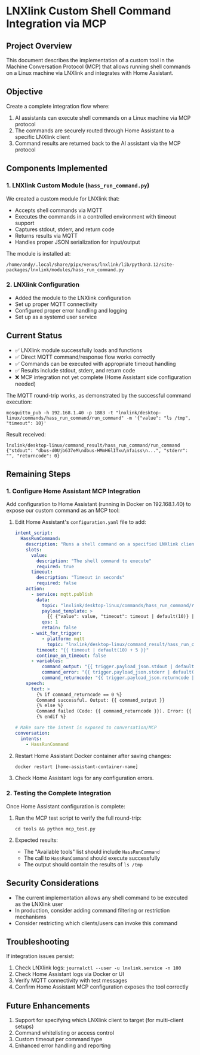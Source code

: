 # LNXlink Custom Shell Command Integration via MCP

## Project Overview

This document describes the implementation of a custom tool in the Machine Conversation Protocol (MCP) that allows running shell commands on a Linux machine via LNXlink and integrates with Home Assistant.

## Objective

Create a complete integration flow where:
1. AI assistants can execute shell commands on a Linux machine via MCP protocol
2. The commands are securely routed through Home Assistant to a specific LNXlink client
3. Command results are returned back to the AI assistant via the MCP protocol

## Components Implemented

### 1. LNXlink Custom Module (`hass_run_command.py`)
We created a custom module for LNXlink that:
- Accepts shell commands via MQTT
- Executes the commands in a controlled environment with timeout support
- Captures stdout, stderr, and return code
- Returns results via MQTT
- Handles proper JSON serialization for input/output

The module is installed at:
```
/home/andy/.local/share/pipx/venvs/lnxlink/lib/python3.12/site-packages/lnxlink/modules/hass_run_command.py
```

### 2. LNXlink Configuration
- Added the module to the LNXlink configuration
- Set up proper MQTT connectivity 
- Configured proper error handling and logging
- Set up as a systemd user service

## Current Status

- ✅ LNXlink module successfully loads and functions
- ✅ Direct MQTT command/response flow works correctly
- ✅ Commands can be executed with appropriate timeout handling
- ✅ Results include stdout, stderr, and return code
- ❌ MCP integration not yet complete (Home Assistant side configuration needed)

The MQTT round-trip works, as demonstrated by the successful command execution:
```
mosquitto_pub -h 192.168.1.40 -p 1883 -t "lnxlink/desktop-linux/commands/hass_run_command/run_command" -m '{"value": "ls /tmp", "timeout": 10}'
```

Result received:
```
lnxlink/desktop-linux/command_result/hass_run_command/run_command {"stdout": "dbus-d0Ujb637eM\ndbus-HMmH6lITxu\nfaiss\n...", "stderr": "", "returncode": 0}
```

## Remaining Steps

### 1. Configure Home Assistant MCP Integration
Add configuration to Home Assistant (running in Docker on 192.168.1.40) to expose our custom command as an MCP tool:

1. Edit Home Assistant's `configuration.yaml` file to add:
   ```yaml
   intent_script:
     HassRunCommand:
       description: "Runs a shell command on a specified LNXlink client"
       slots:
         value:
           description: "The shell command to execute"
           required: true
         timeout:
           description: "Timeout in seconds"
           required: false
       action:
         - service: mqtt.publish
           data:
             topic: "lnxlink/desktop-linux/commands/hass_run_command/run_command"
             payload_template: >
               {{ {"value": value, "timeout": timeout | default(10)} | to_json }}
             qos: 1
             retain: false
         - wait_for_trigger:
             - platform: mqtt
               topic: "lnxlink/desktop-linux/command_result/hass_run_command/run_command"
           timeout: "{{ timeout | default(10) + 5 }}"
           continue_on_timeout: false
         - variables:
             command_output: "{{ trigger.payload_json.stdout | default('') if trigger else 'Error: No response' }}"
             command_error: "{{ trigger.payload_json.stderr | default('') if trigger else '' }}"
             command_returncode: "{{ trigger.payload_json.returncode | default(-1) if trigger else -1 }}"
       speech:
         text: >
           {% if command_returncode == 0 %}
           Command successful. Output: {{ command_output }}
           {% else %}
           Command failed (Code: {{ command_returncode }}). Error: {{ command_error }} Output: {{ command_output }}
           {% endif %}

   # Make sure the intent is exposed to conversation/MCP
   conversation:
     intents:
       - HassRunCommand
   ```

2. Restart Home Assistant Docker container after saving changes:
   ```
   docker restart [home-assistant-container-name]
   ```

3. Check Home Assistant logs for any configuration errors.

### 2. Testing the Complete Integration

Once Home Assistant configuration is complete:

1. Run the MCP test script to verify the full round-trip:
   ```
   cd tools && python mcp_test.py
   ```

2. Expected results:
   - The "Available tools" list should include `HassRunCommand`
   - The call to `HassRunCommand` should execute successfully
   - The output should contain the results of `ls /tmp`

## Security Considerations

- The current implementation allows any shell command to be executed as the LNXlink user
- In production, consider adding command filtering or restriction mechanisms
- Consider restricting which clients/users can invoke this command

## Troubleshooting

If integration issues persist:
1. Check LNXlink logs: `journalctl --user -u lnxlink.service -n 100`
2. Check Home Assistant logs via Docker or UI
3. Verify MQTT connectivity with test messages
4. Confirm Home Assistant MCP configuration exposes the tool correctly

## Future Enhancements

1. Support for specifying which LNXlink client to target (for multi-client setups)
2. Command whitelisting or access control
3. Custom timeout per command type
4. Enhanced error handling and reporting 